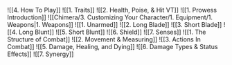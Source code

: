 ![[4. How To Play]]
![[1. Traits]]
![[2. Health, Poise, & Hit VT]]
![[1. Prowess Introduction]]
![[Chimera/3. Customizing Your Character/1. Equipment/1. Weapons|1. Weapons]]
![[1. Unarmed]]
![[2. Long Blade]]
![[3. Short Blade]]
![[4. Long Blunt]]
![[5. Short Blunt]]
![[6. Shield]]
![[7. Senses]]
![[1. The Structure of Combat]]
![[2. Movement & Measuring]]
![[3. Actions In Combat]]
![[5. Damage, Healing, and Dying]]
![[6. Damage Types & Status Effects]]
![[7. Synergy]]